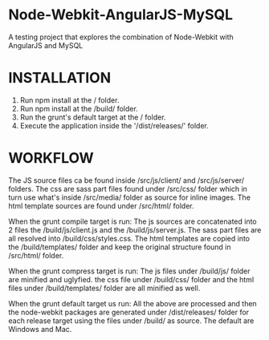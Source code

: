 Node-Webkit-AngularJS-MySQL
===========================

A testing project that explores the combination of Node-Webkit with AngularJS and MySQL


INSTALLATION
===========================
1) Run npm install at the / folder.
1) Run npm install at the /build/ folder.
2) Run the grunt's default target at the / folder.
3) Execute the application inside the '/dist/releases/' folder.

WORKFLOW
===========================
The JS source files ca be found inside /src/js/client/ and /src/js/server/ folders.
The css are sass part files found under /src/css/ folder which in turn use what's inside /src/media/ folder as source for inline images. 
The html template sources are found under /src/html/ folder.

When the grunt compile target is run:
 The js sources are concatenated into 2 files the /build/js/client.js and the /build/js/server.js.
 The sass part files are all resolved into /build/css/styles.css.
 The html templates are copied into the /build/templates/ folder and keep the original structure found in /src/html/ folder.
 
When the grunt compress target is run:
 The js files under /build/js/ folder are minified and uglyfied.
 the css file under /build/css/ folder and the html files under /build/templates/ folder are all minified as well.
 
When the grunt default target us run:
 All the above are processed and then the node-webkit packages are generated under /dist/releases/ folder for each release target using the files under /build/ as source. The default are Windows and Mac.